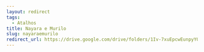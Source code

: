 ```yaml
---
layout: redirect
tags:
  - Atalhos
title: Nayara e Murilo
slug: nayaraemurilo
redirect_url: https://drive.google.com/drive/folders/1Iv-7xuEpcwEunpyYOCc1rYmd663NiepN?usp=drive_link
---
```

